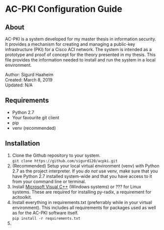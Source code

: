 # AC-PKI Configuration Guide

## About
AC-PKI is a system developed for my master thesis in information security. It provides a mechanism for creating and 
managing a public-key infrastructure (PKI) for a Cisco ACI network. The system is intended as a prototype and proof of
concept for the theory presented in my thesis. This file provides the information needed to install and run the
system in a local environment. 

Author: Sigurd Haaheim \
Created: March 8, 2019 \
Updated: N/A

## Requirements

* Python 2.7
* Your favourite git client
* pip
* venv (recommended)

## Installation
1. Clone the Github repository to your system. \
    ``git clone https://github.com/sigurd120/acpki.git``
1. (Recommended) Setup your local virtual environment (venv) with Python 2.7 as the project interpreter. If you *do not*
    use venv, make sure that you have Python 2.7 installed system-wide and that you have access to it from your command
    line or terminal. 
1. Install [Microsoft Visual C++](https://www.microsoft.com/en-us/download/confirmation.aspx?id=44266) (Windows systems)
    or ??? for Linux systems. These are required for installing py-radix, a requirement for acitoolkit. 
1. Install everything in requirements.txt (preferrably while in your virtual environment). This includes all 
requirements for packages used as well as for the AC-PKI software itself. \
    ``pip install -r requirements.txt``
1. 